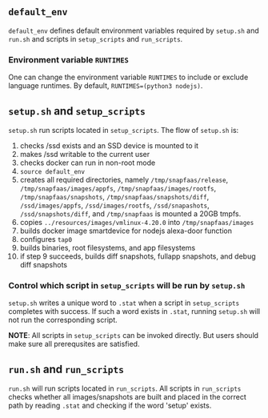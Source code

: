 ## `default_env`
`default_env` defines default environment variables required by `setup.sh` and `run.sh` and scripts
in `setup_scripts` and `run_scripts`.

### Environment variable `RUNTIMES`
One can change the environment variable `RUNTIMES` to include or exclude language runtimes. By
default, `RUNTIMES=(python3 nodejs)`.


## `setup.sh` and `setup_scripts`
`setup.sh` run scripts located in `setup_scripts`. The flow of `setup.sh` is:
1. checks /ssd exists and an SSD device is mounted to it
2. makes /ssd writable to the current user
2. checks docker can run in non-root mode
4. `source default_env`
5. creates all required directories, namely `/tmp/snapfaas/release`, `/tmp/snapfaas/images/appfs`, `/tmp/snapfaas/images/rootfs`, `/tmp/snapfaas/snapshots`, `/tmp/snapfaas/snapshots/diff`, `/ssd/images/appfs`, `/ssd/images/rootfs`, `/ssd/snapashots`, `/ssd/snapshots/diff`, and `/tmp/snapfaas` is mounted a 20GB tmpfs.
6. copies `../resources/images/vmlinux-4.20.0` into `/tmp/snapfaas/images`
7. builds docker image smartdevice for nodejs alexa-door function
8. configures `tap0`
9. builds binaries, root filesystems, and app filesystems
10. if step 9 succeeds, builds diff snapshots, fullapp snapshots, and debug diff snapshots

### Control which script in `setup_scripts` will be run by `setup.sh`
`setup.sh` writes a unique word to `.stat` when a script in `setup_scripts` completes with success.
If such a word exists in `.stat`, running `setup.sh` will not run the corresponding script.

__NOTE__: All scripts in `setup_scripts` can be invoked directly. But users should make sure all prerequsites
are satisfied.

## `run.sh` and `run_scripts`
`run.sh` will run scripts located in `run_scripts`. All scripts in `run_scripts` checks whether all images/snapshots
are built and placed in the correct path by reading `.stat` and checking if the word 'setup' exists.
